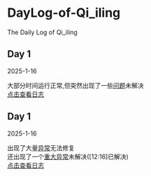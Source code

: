 # 

<div>
  <h1>DayLog-of-Qi_iling</h1>
  <p>The Daily Log of Qi_iling</p>
</div>
<div>
  <div>
    <h2>Day 1</h2>
    <p>2025-1-16</p>
    大部分时间运行正常,但突然出现了一些<a color=#ff00ff href="https://github.com/QiLingR/DayLog-of-Qi_iling/issues/2#issue-2792511872">问题</a>未解决</br>
    <a href="https://github.com/QiLingR/DayLog-of-Qi_iling/blob/main/Log/2025-1-16-log.txt" color="purple">点击查看日志</a>
  </div>
    <div>
    <h2>Day 1</h2>
    <p>2025-1-16</p>
    出现了大量<a color=#ff00ff href="https://github.com/QiLingR/DayLog-of-Qi_iling/issues/3">异常</a>无法修复</br>
    还出现了一个<a color=#ff00ff href="https://github.com/QiLingR/DayLog-of-Qi_iling/issues/4">重大异常</a>未解决([12:16]已解决)</br>
    <a href="https://github.com/QiLingR/DayLog-of-Qi_iling/blob/main/Log/2025-1-17-log.txt">点击查看日志</a>
  </div>

</div>
